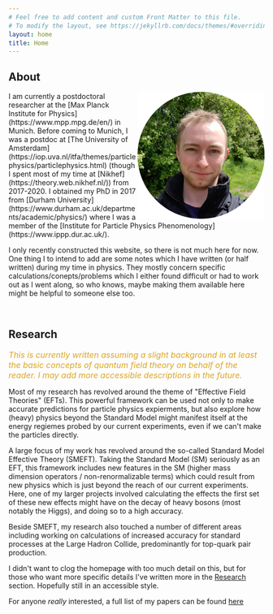 ```yaml
---
# Feel free to add content and custom Front Matter to this file.
# To modify the layout, see https://jekyllrb.com/docs/themes/#overriding-theme-defaults
layout: home
title: Home
---
```


## About
<img src="/assets/images/banners/me_250x250.png" align="right" width="250px"/>
I am currently a postdoctoral researcher at the [Max Planck Institute for Physics](https://www.mpp.mpg.de/en/) in Munich. Before coming to Munich, I was a postdoc at [The University of Amsterdam](https://iop.uva.nl/itfa/themes/particlephysics/particlephysics.html) (though I spent most of my time at [Nikhef](https://theory.web.nikhef.nl/)) from 2017-2020. I obtained my PhD in 2017 from [Durham University](https://www.durham.ac.uk/departments/academic/physics/) where I was a member of the [Institute for Particle Physics Phenomenology](https://www.ippp.dur.ac.uk/).

I only recently constructed this website, so there is not much here for now. One thing I to intend to add are some notes which I have written (or half written) during my time in physics. They mostly concern specific calculations/conepts/problems which I either found difficult or had to work out as I went along, so who knows, maybe making them available here might be helpful to someone else too.

<br clear="right"/>






## Research

*<font size="3" color="GoldenRod">This is currently written assuming a slight background in at least the basic concepts of quantum field theory on behalf of the reader. I may add more accessible descriptions in the future. </font>*

Most of my research has revolved around the theme of "Effective Field Theories" (EFTs). This powerful framework can be used not only to make accurate predictions for particle physics expierments, but also explore how (heavy) physics beyond the Standard Model might manifest itself at the energy regiemes probed by our current experiments, even if we can't make the particles directly.

A large focus of my work has revolved around the so-called Standard Model Effective Theory (SMEFT). Taking the Standard Model (SM) seriously as an EFT, this framework includes new features in the SM (higher mass dimension operators / non-renormalizable terms) which could result from new physics which is just beyond the reach of our current experiments. Here, one of my larger projects involved calculating the effects the first set of these new effects might have on the decay of heavy bosons (most notably the Higgs), and doing so to a high accuracy.

Beside SMEFT, my research also touched a number of different areas including working on calculations of increased accuracy for standard processes at the Large Hadron Collide, predominantly for top-quark pair production.

I didn't want to clog the homepage with too much detail on this, but for those who want more specific details I've written more in the [Research](/research.md) section. Hopefully still in an accessible style.

For anyone *really* interested, a full list of my papers can be found [here](https://inspirehep.net/authors/1470872)